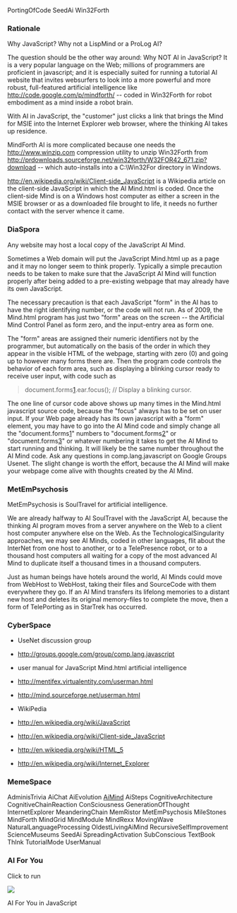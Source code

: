 PortingOfCode SeedAi Win32Forth


### Rationale ###

Why JavaScript? Why not a LispMind or a ProLog AI?

The question should be the other way around: Why NOT AI
in JavaScript? It is a very popular language on the Web;
millions of programmers are proficient in javascript; and
it is especially suited for running a tutorial AI website
that invites websurfers to look into a more powerful and
more robust, full-featured artificial intelligence like
http://code.google.com/p/mindforth/ -- coded in Win32Forth
for robot embodiment as a mind inside a robot brain.

With AI in JavaScript, the "customer" just clicks a link
that brings the Mind for MSIE into the Internet Explorer
web browser, where the thinking AI takes up residence.

MindForth AI is more complicated because one needs the
http://www.winzip.com compression utility to unzip Win32Forth from
http://prdownloads.sourceforge.net/win32forth/W32FOR42_671.zip?download
-- which auto-installs into a C:\Win32For directory in Windows.

http://en.wikipedia.org/wiki/Client-side_JavaScript
is a Wikipedia article on the client-side JavaScript
in which the AI Mind.html is coded. Once the client-side
Mind is on a Windows host computer as either a screen in
the MSIE browser or as a downloaded file brought to life,
it needs no further contact with the server whence it came.


### DiaSpora ###

Any website may host a local copy of the JavaScript AI Mind.

Sometimes a Web domain will put the JavaScript Mind.html
up as a page and it may no longer seem to think properly.
Typically a simple precaution needs to be taken to make sure that
the JavaScript AI Mind will function properly after being added
to a pre-existing webpage that may already have its own JavaScript.

The necessary precaution is that each JavaScript "form" in the AI
has to have the right identifying number, or the code will not run.
As of 2009, the Mind.html program has just two "form"
areas on the screen -- the Artificial Mind Control Panel as form zero,
and the input-entry area as form one.

The "form" areas are assigned their numeric identifiers not by the
programmer, but automatically on the basis of the order in which
they appear in the visible HTML of the webpage, starting with zero (0)
and going up to however many forms there are. Then the program code
controls the behavior of each form area, such as displaying a
blinking cursor ready to receive user input, with code such as

> document.forms[1](1.md).ear.focus();  // Display a blinking cursor.

The one line of cursor code above shows up many times in the
Mind.html javascript source code, because the "focus" always
has to be set on user input. If your Web page already has its
own javascript with a "form" element, you may have to go into
the AI Mind code and simply change all the "document.forms[1](1.md)"
numbers to "document.forms[2](2.md)" or "document.forms[3](3.md)" or whatever
numbering it takes to get the AI Mind to start running and thinking.
It will likely be the same number throughout the AI Mind code.
Ask any questions in comp.lang.javascript on Google Groups Usenet.
The slight change is worth the effort, because the AI Mind will
make your webpage come alive with thoughts created by the AI Mind.


### MetEmPsychosis ###

MetEmPsychosis is SoulTravel for artificial intelligence.

We are already halfway to AI SoulTravel with the JavaScript AI,
because the thinking AI program moves from a server anywhere on
the Web to a client host computer anywhere else on the Web.
As the TechnologicalSingularity approaches, we may see AI Minds,
coded in other languages, flit about the InterNet from one host
to another, or to a TelePresence robot, or to a thousand host
computers all waiting for a copy of the most advanced AI Mind
to duplicate itself a thousand times in a thousand computers.

Just as human beings have hotels around the world, AI Minds
could move from WebHost to WebHost, taking their files and
SourceCode with them everywhere they go. If an AI Mind
transfers its lifelong memories to a distant new host
and deletes its original memory-files to complete the move,
then a form of TelePorting as in StarTrek has occurred.


### CyberSpace ###

  * UseNet discussion group
  * http://groups.google.com/group/comp.lang.javascript

  * user manual for JavaScript Mind.html artificial intelligence
  * http://mentifex.virtualentity.com/userman.html
  * http://mind.sourceforge.net/userman.html

  * WikiPedia
  * http://en.wikipedia.org/wiki/JavaScript
  * http://en.wikipedia.org/wiki/Client-side_JavaScript
  * http://en.wikipedia.org/wiki/HTML_5
  * http://en.wikipedia.org/wiki/Internet_Explorer


### MemeSpace ###
AdminisTrivia AiChat AiEvolution [AiMind](http://aimind-i.com) AiSteps CognitiveArchitecture CognitiveChainReaction ConSciousness GenerationOfThought InternetExplorer MeanderingChain MemRistor MetEmPsychosis MileStones MindForth MindGrid MindModule MindRexx MovingWave NaturalLanguageProcessing OldestLivingAiMind RecursiveSelfImprovement ScienceMuseums SeedAi SpreadingActivation SubConscious TextBook ThInk TutorialMode UserManual


### AI For You ###

Click to run

[![](http://farm1.static.flickr.com/51/179758367_f283f0d6e0_s.jpg)](http://www.scn.org/~mentifex/Mind.html)

AI For You in JavaScript